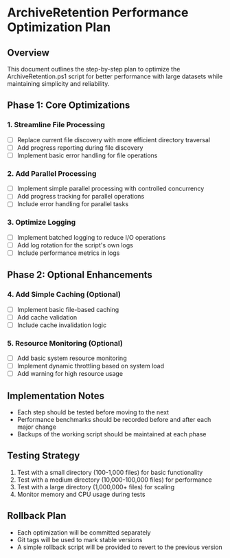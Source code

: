 # ArchiveRetention Performance Optimization Plan

## Overview
This document outlines the step-by-step plan to optimize the ArchiveRetention.ps1 script for better performance with large datasets while maintaining simplicity and reliability.

## Phase 1: Core Optimizations

### 1. Streamline File Processing
- [ ] Replace current file discovery with more efficient directory traversal
- [ ] Add progress reporting during file discovery
- [ ] Implement basic error handling for file operations

### 2. Add Parallel Processing
- [ ] Implement simple parallel processing with controlled concurrency
- [ ] Add progress tracking for parallel operations
- [ ] Include error handling for parallel tasks

### 3. Optimize Logging
- [ ] Implement batched logging to reduce I/O operations
- [ ] Add log rotation for the script's own logs
- [ ] Include performance metrics in logs

## Phase 2: Optional Enhancements

### 4. Add Simple Caching (Optional)
- [ ] Implement basic file-based caching
- [ ] Add cache validation
- [ ] Include cache invalidation logic

### 5. Resource Monitoring (Optional)
- [ ] Add basic system resource monitoring
- [ ] Implement dynamic throttling based on system load
- [ ] Add warning for high resource usage

## Implementation Notes
- Each step should be tested before moving to the next
- Performance benchmarks should be recorded before and after each major change
- Backups of the working script should be maintained at each phase

## Testing Strategy
1. Test with a small directory (100-1,000 files) for basic functionality
2. Test with a medium directory (10,000-100,000 files) for performance
3. Test with a large directory (1,000,000+ files) for scaling
4. Monitor memory and CPU usage during tests

## Rollback Plan
- Each optimization will be committed separately
- Git tags will be used to mark stable versions
- A simple rollback script will be provided to revert to the previous version
